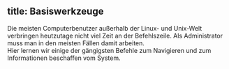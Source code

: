 title: Basiswerkzeuge
---
Die meisten Computerbenutzer außerhalb der Linux- und Unix-Welt verbringen heutzutage nicht viel Zeit an der Befehlszeile. Als Administrator muss man in den meisten Fällen damit arbeiten.  
Hier lernen wir einige der gängigsten Befehle zum Navigieren und zum Informationen beschaffen vom System.